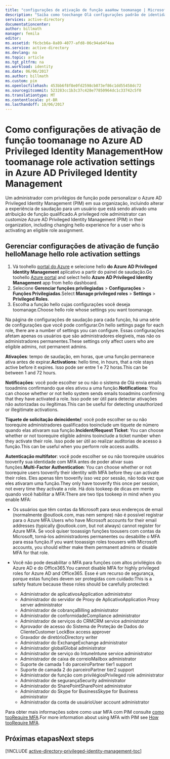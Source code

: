 ```yaml
---
title: "configurações de ativação de função aaaHow toomanage | Microsoft Docs"
description: "Saiba como toochange Olá configurações padrão de identidades com privilégios com hello extensão do Azure Active Directory Privileged Identity Management."
services: active-directory
documentationcenter: 
author: billmath
manager: femila
editor: 
ms.assetid: f6cbcb6a-8a89-4077-afd8-06c94a64f4aa
ms.service: active-directory
ms.devlang: na
ms.topic: article
ms.tgt_pltfrm: na
ms.workload: identity
ms.date: 06/06/2017
ms.author: billmath
ms.custom: pim
ms.openlocfilehash: 453bb6f8f8e0fd2598cb073ef86c1dd55458dc72
ms.sourcegitcommit: 523283cc1b3c37c428e77850964dc1c33742c5f0
ms.translationtype: MT
ms.contentlocale: pt-BR
ms.lasthandoff: 10/06/2017
---
```

# <a name="how-toomanage-role-activation-settings-in-azure-ad-privileged-identity-management"></a><span data-ttu-id="0aaaf-103">Como configurações de ativação de função toomanage no Azure AD Privileged Identity Management</span><span class="sxs-lookup"><span data-stu-id="0aaaf-103">How toomanage role activation settings in Azure AD Privileged Identity Management</span></span>
<span data-ttu-id="0aaaf-104">Um administrador com privilégios de função pode personalizar o Azure AD Privileged Identity Management (PIM) em sua organização, incluindo alterar a experiência de saudação para um usuário que está sendo ativado uma atribuição de função qualificado.</span><span class="sxs-lookup"><span data-stu-id="0aaaf-104">A privileged role administrator can customize Azure AD Privileged Identity Management (PIM) in their organization, including changing hello experience for a user who is activating an eligible role assignment.</span></span>

## <a name="manage-hello-role-activation-settings"></a><span data-ttu-id="0aaaf-105">Gerenciar configurações de ativação de função hello</span><span class="sxs-lookup"><span data-stu-id="0aaaf-105">Manage hello role activation settings</span></span>
1. <span data-ttu-id="0aaaf-106">Vá toohello [portal do Azure](https://portal.azure.com) e selecione hello **do Azure AD Privileged Identity Management** aplicativo a partir do painel de saudação.</span><span class="sxs-lookup"><span data-stu-id="0aaaf-106">Go toohello [Azure portal](https://portal.azure.com) and select hello **Azure AD Privileged Identity Management** app from hello dashboard.</span></span>
2. <span data-ttu-id="0aaaf-107">Selecione **Gerenciar funções privilegiadas** > **Configurações** > **Funções Privilegiadas**.</span><span class="sxs-lookup"><span data-stu-id="0aaaf-107">Select **Manage privileged roles** > **Settings** > **Privileged Roles**.</span></span>
3. <span data-ttu-id="0aaaf-108">Escolha a função hello cujas configurações você deseja toomanage.</span><span class="sxs-lookup"><span data-stu-id="0aaaf-108">Choose hello role whose settings you want toomanage.</span></span>

<span data-ttu-id="0aaaf-109">Na página de configurações de saudação para cada função, há uma série de configurações que você pode configurar.</span><span class="sxs-lookup"><span data-stu-id="0aaaf-109">On hello settings page for each role, there are a number of settings you can configure.</span></span> <span data-ttu-id="0aaaf-110">Essas configurações afetam apenas os usuários que são administradores elegíveis, mas não os administradores permanentes.</span><span class="sxs-lookup"><span data-stu-id="0aaaf-110">These settings only affect users who are eligible admins, not permanent admins.</span></span>

<span data-ttu-id="0aaaf-111">**Ativações**: tempo de saudação, em horas, que uma função permanece ativa antes de expirar.</span><span class="sxs-lookup"><span data-stu-id="0aaaf-111">**Activations**: hello time, in hours, that a role stays active before it expires.</span></span> <span data-ttu-id="0aaaf-112">Isso pode ser entre 1 e 72 horas.</span><span class="sxs-lookup"><span data-stu-id="0aaaf-112">This can be between 1 and 72 hours.</span></span>

<span data-ttu-id="0aaaf-113">**Notificações**: você pode escolher se ou não o sistema de Olá envia emails tooadmins confirmando que eles ativou a uma função.</span><span class="sxs-lookup"><span data-stu-id="0aaaf-113">**Notifications**: You can choose whether or not hello system sends emails tooadmins confirming that they have activated a role.</span></span> <span data-ttu-id="0aaaf-114">Isso pode ser útil para detectar ativações não autorizadas ou ilegítimas.</span><span class="sxs-lookup"><span data-stu-id="0aaaf-114">This can be useful for detecting unauthorized or illegitimate activations.</span></span>

<span data-ttu-id="0aaaf-115">**Tíquete de solicitação deincidente/**: você pode escolher se ou não toorequire administradores qualificados tooinclude um tíquete de número quando elas ativaram sua função.</span><span class="sxs-lookup"><span data-stu-id="0aaaf-115">**Incident/Request Ticket**: You can choose whether or not toorequire eligible admins tooinclude a ticket number when they activate their role.</span></span> <span data-ttu-id="0aaaf-116">Isso pode ser útil ao realizar auditorias de acesso à função.</span><span class="sxs-lookup"><span data-stu-id="0aaaf-116">This can be useful when you perform role access audits.</span></span>

<span data-ttu-id="0aaaf-117">**Autenticação multifator**: você pode escolher se ou não toorequire usuários tooverify sua identidade com MFA antes de poder ativar suas funções.</span><span class="sxs-lookup"><span data-stu-id="0aaaf-117">**Multi-Factor Authentication**: You can choose whether or not toorequire users tooverify their identity with MFA before they can activate their roles.</span></span> <span data-ttu-id="0aaaf-118">Eles apenas têm tooverify isso vez por sessão, não toda vez que eles ativaram uma função.</span><span class="sxs-lookup"><span data-stu-id="0aaaf-118">They only have tooverify this once per session, not every time they activate a role.</span></span> <span data-ttu-id="0aaaf-119">Há dois tookeep de dicas em mente quando você habilitar a MFA:</span><span class="sxs-lookup"><span data-stu-id="0aaaf-119">There are two tips tookeep in mind when you enable MFA:</span></span>

* <span data-ttu-id="0aaaf-120">Os usuários que têm contas da Microsoft para seus endereços de email (normalmente @outlook.com, mas nem sempre) não é possível registrar para o Azure MFA.</span><span class="sxs-lookup"><span data-stu-id="0aaaf-120">Users who have Microsoft accounts for their email addresses (typically @outlook.com, but not always) cannot register for Azure MFA.</span></span> <span data-ttu-id="0aaaf-121">Se você quiser tooassign funções toousers com contas da Microsoft, torná-los administradores permanentes ou desabilite o MFA para essa função.</span><span class="sxs-lookup"><span data-stu-id="0aaaf-121">If you want tooassign roles toousers with Microsoft accounts, you should either make them permanent admins or disable MFA for that role.</span></span>
* <span data-ttu-id="0aaaf-122">Você não pode desabilitar o MFA para funções com altos privilégios do Azure AD e do Office365.</span><span class="sxs-lookup"><span data-stu-id="0aaaf-122">You cannot disable MFA for highly privileged roles for Azure AD and Office365.</span></span> <span data-ttu-id="0aaaf-123">Esse é um recurso de segurança, porque estas funções devem ser protegidas com cuidado:</span><span class="sxs-lookup"><span data-stu-id="0aaaf-123">This is a safety feature because these roles should be carefully protected:</span></span>  
  
  * <span data-ttu-id="0aaaf-124">Administrador de aplicativos</span><span class="sxs-lookup"><span data-stu-id="0aaaf-124">Application administrator</span></span>
  * <span data-ttu-id="0aaaf-125">Administrador do servidor de Proxy de Aplicativo</span><span class="sxs-lookup"><span data-stu-id="0aaaf-125">Application Proxy server administrator</span></span>
  * <span data-ttu-id="0aaaf-126">Administrador de cobrança</span><span class="sxs-lookup"><span data-stu-id="0aaaf-126">Billing administrator</span></span>  
  * <span data-ttu-id="0aaaf-127">Administrador de conformidade</span><span class="sxs-lookup"><span data-stu-id="0aaaf-127">Compliance administrator</span></span>  
  * <span data-ttu-id="0aaaf-128">Administrador de serviços do CRM</span><span class="sxs-lookup"><span data-stu-id="0aaaf-128">CRM service administrator</span></span>
  * <span data-ttu-id="0aaaf-129">Aprovador de acesso do Sistema de Proteção de Dados do Cliente</span><span class="sxs-lookup"><span data-stu-id="0aaaf-129">Customer LockBox access approver</span></span>
  * <span data-ttu-id="0aaaf-130">Gravador de diretório</span><span class="sxs-lookup"><span data-stu-id="0aaaf-130">Directory writer</span></span>  
  * <span data-ttu-id="0aaaf-131">Administrador do Exchange</span><span class="sxs-lookup"><span data-stu-id="0aaaf-131">Exchange administrator</span></span>  
  * <span data-ttu-id="0aaaf-132">Administrador global</span><span class="sxs-lookup"><span data-stu-id="0aaaf-132">Global administrator</span></span>
  * <span data-ttu-id="0aaaf-133">Administrador de serviço do Intune</span><span class="sxs-lookup"><span data-stu-id="0aaaf-133">Intune service administrator</span></span>
  * <span data-ttu-id="0aaaf-134">Administrador de caixa de correio</span><span class="sxs-lookup"><span data-stu-id="0aaaf-134">Mailbox administrator</span></span>  
  * <span data-ttu-id="0aaaf-135">Suporte de camada 1 do parceiro</span><span class="sxs-lookup"><span data-stu-id="0aaaf-135">Partner tier1 support</span></span>  
  * <span data-ttu-id="0aaaf-136">Suporte de camada 2 do parceiro</span><span class="sxs-lookup"><span data-stu-id="0aaaf-136">Partner tier2 support</span></span>  
  * <span data-ttu-id="0aaaf-137">Administrador de função com privilégios</span><span class="sxs-lookup"><span data-stu-id="0aaaf-137">Privileged role administrator</span></span>   
  * <span data-ttu-id="0aaaf-138">Administrador de segurança</span><span class="sxs-lookup"><span data-stu-id="0aaaf-138">Security administrator</span></span>  
  * <span data-ttu-id="0aaaf-139">Administrador do SharePoint</span><span class="sxs-lookup"><span data-stu-id="0aaaf-139">SharePoint administrator</span></span>  
  * <span data-ttu-id="0aaaf-140">Administrador do Skype for Business</span><span class="sxs-lookup"><span data-stu-id="0aaaf-140">Skype for Business administrator</span></span>  
  * <span data-ttu-id="0aaaf-141">Administrador da conta de usuário</span><span class="sxs-lookup"><span data-stu-id="0aaaf-141">User account administrator</span></span>  

<span data-ttu-id="0aaaf-142">Para obter mais informações sobre como usar MFA com PIM consulte [como tooRequire MFA](active-directory-privileged-identity-management-how-to-require-mfa.md).</span><span class="sxs-lookup"><span data-stu-id="0aaaf-142">For more information about using MFA with PIM see [How tooRequire MFA](active-directory-privileged-identity-management-how-to-require-mfa.md).</span></span>

<!--PLACEHOLDER: Need an explanation of what hello temporary Global Administrator setting is for.-->

<!--Every topic should have next steps and links toohello next logical set of content tookeep hello customer engaged-->
## <a name="next-steps"></a><span data-ttu-id="0aaaf-143">Próximas etapas</span><span class="sxs-lookup"><span data-stu-id="0aaaf-143">Next steps</span></span>
[!INCLUDE [active-directory-privileged-identity-management-toc](../../includes/active-directory-privileged-identity-management-toc.md)]

